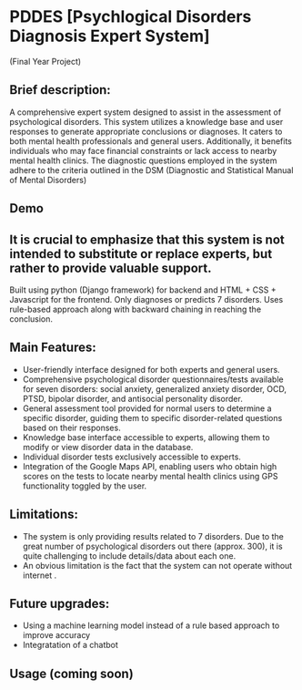 # PDDES [Psychlogical Disorders Diagnosis Expert System] 
(Final Year Project) 

## Brief description:
A comprehensive expert system designed to assist in the assessment of psychological disorders. This system utilizes a knowledge base and user responses to generate appropriate conclusions or diagnoses. It caters to both mental health professionals and general users. 
Additionally, it benefits individuals who may face financial constraints or lack access to nearby mental health clinics. The diagnostic questions employed in the system adhere to the criteria outlined in the DSM (Diagnostic and Statistical Manual of Mental Disorders)

## Demo


## It is crucial to emphasize that this system is not intended to substitute or replace experts, but rather to provide valuable support.


Built using python (Django framework) for backend and HTML + CSS + Javascript for the frontend.
Only diagnoses or predicts 7 disorders.
Uses rule-based approach along with backward chaining in reaching the conclusion.

## Main Features: 
- User-friendly interface designed for both experts and general users.
- Comprehensive psychological disorder questionnaires/tests available for seven disorders: social anxiety, generalized anxiety disorder, OCD, PTSD, bipolar disorder, and antisocial personality disorder.
- General assessment tool provided for normal users to determine a specific disorder, guiding them to specific disorder-related questions based on their responses.
- Knowledge base interface accessible to experts, allowing them to modify or view disorder data in the database.
- Individual disorder tests exclusively accessible to experts.
- Integration of the Google Maps API, enabling users who obtain high scores on the tests to locate nearby mental health clinics using GPS functionality toggled by the user.

## Limitations: 
- The system is only providing results related to 7 disorders. Due to the great number of psychological disorders out there (approx. 300), it is quite challenging to include details/data about each one. 
- An obvious limitation is the fact that the system can not operate without internet .
## Future upgrades:
- Using a machine learning model instead of a rule based approach to improve accuracy
- Integratation of a chatbot 



## Usage (coming soon)



